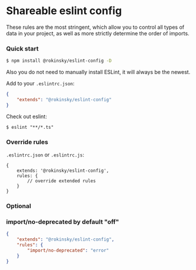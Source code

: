 # Shareable eslint config

These rules are the most stringent, which allow you to control all types of data in your project, as well as more
strictly determine the order of imports.

### Quick start

```bash
$ npm install @rokinsky/eslint-config -D
```

Also you do not need to manually install ESLint, it will always be the newest.

Add to your `.eslintrc.json`:

```json
{
    "extends": "@rokinsky/eslint-config"
}
```

Check out eslint:

```
$ eslint "**/*.ts"
```

### Override rules

`.eslintrc.json` or `.eslintrc.js`:

```json5
{
    extends: '@rokinsky/eslint-config',
    rules: {
        // override extended rules
    }
}
```

### Optional

### import/no-deprecated by default "off"

```json
{
    "extends": "@rokinsky/eslint-config",
    "rules": {
        "import/no-deprecated": "error"
    }
}
```
